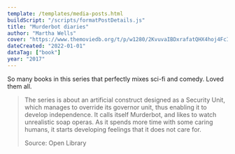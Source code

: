 ```yaml
---
template: /templates/media-posts.html
buildScript: "/scripts/formatPostDetails.js"
title: "Murderbot diaries"
author: "Martha Wells"
cover: "https://www.themoviedb.org/t/p/w1280/2KvuvaIBDxrafatQHX4hoj4FcI6.jpg"
dateCreated: "2022-01-01"
dataTag: ["book"]
year: "2017"
---
```


So many books in this series that perfectly mixes sci-fi and comedy. Loved them all.

> The series is about an artificial construct designed as a Security Unit, which manages to override its governor unit, thus enabling it to develop independence. It calls itself Murderbot, and likes to watch unrealistic soap operas. As it spends more time with some caring humans, it starts developing feelings that it does not care for.
>
> Source: Open Library
